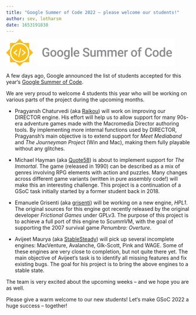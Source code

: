 ```yaml
---
title: "Google Summer of Code 2022 – please welcome our students!"
author: sev, lotharsm
date: 1653191838
---
```


![GSoC Logo](/data/news/GSoC2016Logo.png)

A few days ago, Google announced the list of students accepted for this year‘s [Google Summer of Code](https://summerofcode.withgoogle.com/).

We are very proud to welcome 4 students this year who will be working on various parts of the project during the upcoming months.

* Pragyansh Chaturvedi (aka [Raikou](https://blogs.scummvm.org/raikou/)) will work on improving our DIRECTOR engine. His effort will help us to allow support for many 90s-era adventure games made with the Macromedia Director authoring tools. By implementing more internal functions used by DIRECTOR, Pragyansh‘s main objective is to extend support for _Meet Mediaband_ and _The Journeyman Project_ (Win and Mac), making them fully playable without any glitches.

* Michael Hayman (aka [Quote58](https://blogs.scummvm.org/quote58/)) is about to implement support for _The Immortal_. The game (released in 1990) can be described as a mix of genres involving RPG elements with action and puzzles. Many changes across different game variants (written in pure assembly code!) will make this an interesting challenge. This project is a continuation of a GSoC task initially started by a former student back in 2018.

* Emanuele Grisenti (aka [grisenti](https://blogs.scummvm.org/grisenti/)) will be working on a new engine, _HPL1_. The original sources for this engine got recently released by the original developer _Frictional Games_ under GPLv3. The purpose of this project is to achieve a full port of this engine to ScummVM, with the goal of supporting the 2007 survival game _Penumbra: Overture_.

* Avijeet Maurya (aka [StableSteady](https://blogs.scummvm.org/stablesteady/)) will pick up several incomplete engines: MacVenture, Avalanche, Glk-Scott, Pink and WAGE. Some of these engines are very close to completion, but not quite there yet. The main objective of Avijeet‘s task is to identify all missing features and fix existing bugs. The goal for his project is to bring the above engines to a stable state.

The team is very excited about the upcoming weeks – and we hope you are as well.

Please give a warm welcome to our new students! Let‘s make GSoC 2022 a huge success – together!
